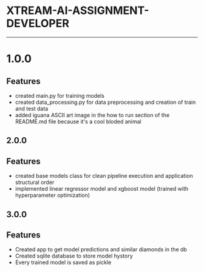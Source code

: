 # XTREAM-AI-ASSIGNMENT-DEVELOPER
- - -
# 1.0.0

## Features
- created main.py for training models
- created data_processing.py for data preprocessing and creation of train and test data
- added iguana ASCII art image in the how to run section of the README.md file because it's a cool bloded animal

## 2.0.0

## Features
- created base models class for clean pipeline execution and application structural order 
- implemented linear regressor model and xgboost model (trained with hyperparameter optimization)

## 3.0.0

## Features
- Created app to get model predictions and similar diamonds in the db
- Created sqlite database to store model hystory
- Every trained model is saved as pickle